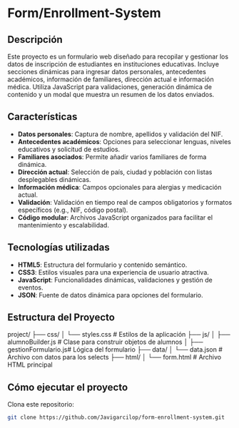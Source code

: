 # Form/Enrollment-System

## Descripción
Este proyecto es un formulario web diseñado para recopilar y gestionar los datos de inscripción de estudiantes en instituciones educativas. Incluye secciones dinámicas para ingresar datos personales, antecedentes académicos, información de familiares, dirección actual e información médica. Utiliza JavaScript para validaciones, generación dinámica de contenido y un modal que muestra un resumen de los datos enviados.

## Características
- **Datos personales**: Captura de nombre, apellidos y validación del NIF.
- **Antecedentes académicos**: Opciones para seleccionar lenguas, niveles educativos y solicitud de estudios.
- **Familiares asociados**: Permite añadir varios familiares de forma dinámica.
- **Dirección actual**: Selección de país, ciudad y población con listas desplegables dinámicas.
- **Información médica**: Campos opcionales para alergias y medicación actual.
- **Validación**: Validación en tiempo real de campos obligatorios y formatos específicos (e.g., NIF, código postal).
- **Código modular**: Archivos JavaScript organizados para facilitar el mantenimiento y escalabilidad.

## Tecnologías utilizadas
- **HTML5**: Estructura del formulario y contenido semántico.
- **CSS3**: Estilos visuales para una experiencia de usuario atractiva.
- **JavaScript**: Funcionalidades dinámicas, validaciones y gestión de eventos.
- **JSON**: Fuente de datos dinámica para opciones del formulario.

## Estructura del Proyecto

project/
├── css/
│   └── styles.css          # Estilos de la aplicación
├── js/
│   ├── alumnoBuilder.js    # Clase para construir objetos de alumnos
│   ├── gestionFormulario.js# Lógica del formulario
├── data/
│   └── data.json           # Archivo con datos para los selects
├── html/
│   └── form.html           # Archivo HTML principal

## Cómo ejecutar el proyecto
 Clona este repositorio:
   ```bash
   git clone https://github.com/Javigarcilop/form-enrollment-system.git
